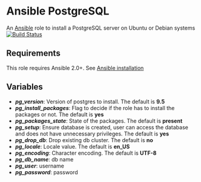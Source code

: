 # Ansible PostgreSQL
An [Ansible](http://www.ansible.com/) role to install a PostgreSQL server on Ubuntu or Debian systems  
[![Build Status](https://travis-ci.org/gmauro/ansible-postgresql.svg?branch=master)](https://travis-ci.org/gmauro/ansible-postgresql)

## Requirements
This role requires Ansible 2.0+. See [Ansible installation](http://docs.ansible.com/ansible/intro_installation.html)

## Variables
 * _**pg_version**_: Version of postgres to install. The default is **9.5**
 * _**pg_install_packages**_: Flag to decide if the role has to install the packages or not. The default is **yes**
 * _**pg_packages_state**_: State of the packages. The default is **present**
 * _**pg_setup**_: Ensure database is created, user can access the database and does not have unnecessary privileges. The default is **yes**
 * _**pg_drop_db**_: Drop existing db cluster. The default is **no**
 * _**pg_locale**_: Locale value. The default is **en_US**
 * _**pg_encoding**_: Character encoding. The default is **UTF-8**
 * _**pg_db_name**_: db name
 * _**pg_user**_: username
 * _**pg_password**_: password
